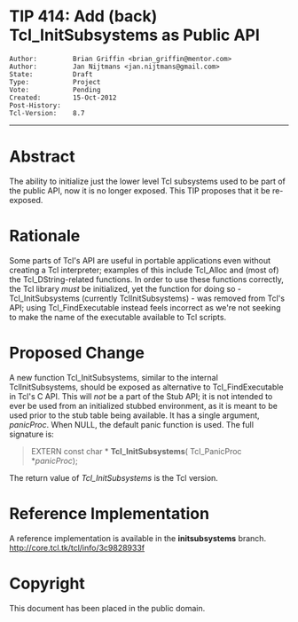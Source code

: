 # TIP 414: Add (back) Tcl_InitSubsystems as Public API
	Author:         Brian Griffin <brian_griffin@mentor.com>
	Author:         Jan Nijtmans <jan.nijtmans@gmail.com>
	State:          Draft
	Type:           Project
	Vote:           Pending
	Created:        15-Oct-2012
	Post-History:   
	Tcl-Version:    8.7
-----

# Abstract

The ability to initialize just the lower level Tcl subsystems used to be part
of the public API, now it is no longer exposed. This TIP proposes that it be
re-exposed.

# Rationale

Some parts of Tcl's API are useful in portable applications even without
creating a Tcl interpreter; examples of this include Tcl\_Alloc and \(most of\)
the Tcl\_DString-related functions. In order to use these functions correctly,
the Tcl library _must_ be initialized, yet the function for doing so -
Tcl\_InitSubsystems \(currently TclInitSubsystems\) - was removed from Tcl's API;
using Tcl\_FindExecutable instead feels incorrect as we're not seeking to make
the name of the executable available to Tcl scripts.

# Proposed Change

A new function Tcl\_InitSubsystems, similar to the internal TclInitSubsystems,
should be exposed as alternative to Tcl\_FindExecutable in Tcl's C API. This
will _not_ be a part of the Stub API; it is not intended to ever be used
from an initialized stubbed environment, as it is meant to be used prior to
the stub table being available. It has a single argument, _panicProc_.
When NULL, the default panic function is used. The full signature is:

 > EXTERN const char \*
   **Tcl\_InitSubsystems**\(
       Tcl\_PanicProc \*_panicProc_\);

The return value of _Tcl\_InitSubsystems_ is the Tcl version.

# Reference Implementation

A reference implementation is available in the **initsubsystems** branch.
<http://core.tcl.tk/tcl/info/3c9828933f> 

# Copyright

This document has been placed in the public domain.

